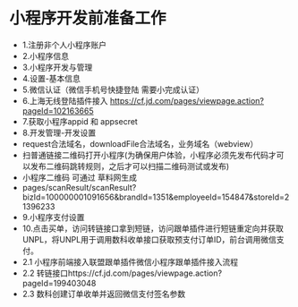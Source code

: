 # 小程序开发前准备工作

* 1.注册非个人小程序账户
* 2.小程序信息
* 3.小程序开发与管理
* 4.设置-基本信息
* 5.微信认证（微信手机号快捷登陆 需要小完成认证）
* 6.上海无线登陆插件接入 https://cf.jd.com/pages/viewpage.action?pageId=102163665
* 7.获取小程序appid 和 appsecret
* 8.开发管理-开发设置 
*   request合法域名，downloadFile合法域名，业务域名（webview）
*   扫普通链接二维码打开小程序(为确保用户体验，小程序必须先发布代码才可以发布二维码跳转规则，之后才可以扫描二维码测试或发布)
*   小程序二维码 可通过 草料网生成
*   pages/scanResult/scanResult?bizId=100000001091656&brandId=1351&employeeId=154847&storeId=21396233
* 9.小程序支付设置
* 10.点击买单，访问转链接口拿到短链，访问跟单插件进行短链重定向并获取UNPL，将UNPL用于调用数科收单接口获取预支付订单ID，前台调用微信支付。
*   2.1 小程序前端接入联盟跟单插件微信小程序跟单插件接入流程
*   2.2 转链接口https://cf.jd.com/pages/viewpage.action?pageId=199403048
*   2.3 数科创建订单收单并返回微信支付签名参数